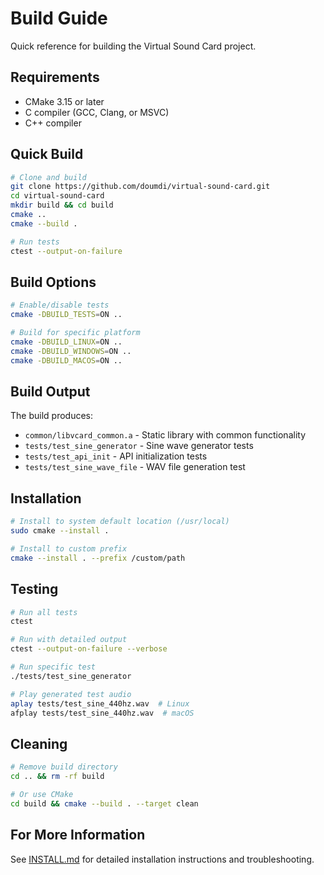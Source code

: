 # Build Guide

Quick reference for building the Virtual Sound Card project.

## Requirements

- CMake 3.15 or later
- C compiler (GCC, Clang, or MSVC)
- C++ compiler

## Quick Build

```bash
# Clone and build
git clone https://github.com/doumdi/virtual-sound-card.git
cd virtual-sound-card
mkdir build && cd build
cmake ..
cmake --build .

# Run tests
ctest --output-on-failure
```

## Build Options

```bash
# Enable/disable tests
cmake -DBUILD_TESTS=ON ..

# Build for specific platform
cmake -DBUILD_LINUX=ON ..
cmake -DBUILD_WINDOWS=ON ..
cmake -DBUILD_MACOS=ON ..
```

## Build Output

The build produces:
- `common/libvcard_common.a` - Static library with common functionality
- `tests/test_sine_generator` - Sine wave generator tests
- `tests/test_api_init` - API initialization tests
- `tests/test_sine_wave_file` - WAV file generation test

## Installation

```bash
# Install to system default location (/usr/local)
sudo cmake --install .

# Install to custom prefix
cmake --install . --prefix /custom/path
```

## Testing

```bash
# Run all tests
ctest

# Run with detailed output
ctest --output-on-failure --verbose

# Run specific test
./tests/test_sine_generator

# Play generated test audio
aplay tests/test_sine_440hz.wav  # Linux
afplay tests/test_sine_440hz.wav  # macOS
```

## Cleaning

```bash
# Remove build directory
cd .. && rm -rf build

# Or use CMake
cd build && cmake --build . --target clean
```

## For More Information

See [INSTALL.md](INSTALL.md) for detailed installation instructions and troubleshooting.
